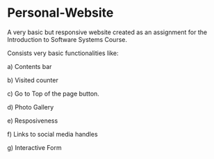 # Personal-Website
A very basic but responsive website created as an assignment for the Introduction to Software Systems Course.

Consists very basic functionalities like:

  a) Contents bar
  
  b) Visited counter
  
  c) Go to Top of the page button.
  
  d) Photo Gallery
  
  e) Resposiveness
  
  f) Links to social media handles
  
  g) Interactive Form
  
  
